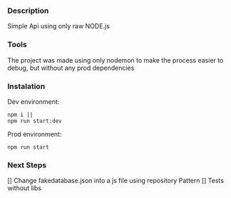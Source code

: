 
### Description

Simple Api using only raw NODE.js

### Tools

The project was made using only nodemon to make the process easier to debug, but without any prod dependencies

### Instalation

Dev environment:
```
npm i ||
npm run start:dev
```

Prod environment:
```
npm run start
```



### Next Steps

[] Change fakedatabase.json into a js file using repository Pattern
[] Tests without libs
